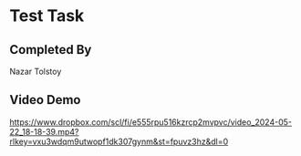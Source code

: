 # Test Task

## Completed By

Nazar Tolstoy

## Video Demo

https://www.dropbox.com/scl/fi/e555rpu516kzrcp2mvpvc/video_2024-05-22_18-18-39.mp4?rlkey=vxu3wdqm9utwopf1dk307gynm&st=fpuvz3hz&dl=0
